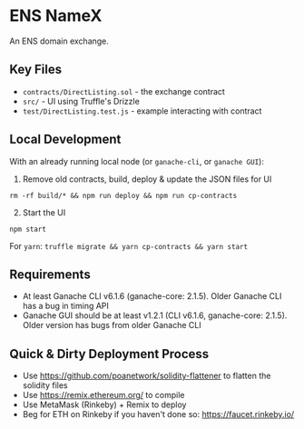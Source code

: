 # ENS NameX

An ENS domain exchange.

## Key Files

* `contracts/DirectListing.sol` - the exchange contract
* `src/` - UI using Truffle's Drizzle
* `test/DirectListing.test.js` - example interacting with contract

## Local Development

With an already running local node (or `ganache-cli`, or `ganache GUI`):

1. Remove old contracts, build, deploy & update the JSON files for UI

```
rm -rf build/* && npm run deploy && npm run cp-contracts
```

2. Start the UI

```
npm start
```

For `yarn`: `truffle migrate && yarn cp-contracts && yarn start`

## Requirements

* At least Ganache CLI v6.1.6 (ganache-core: 2.1.5). Older Ganache CLI has a bug in timing API
* Ganache GUI should be at least v1.2.1 (CLI v6.1.6, ganache-core: 2.1.5). Older version has bugs from older Ganache CLI

## Quick & Dirty Deployment Process

* Use https://github.com/poanetwork/solidity-flattener to flatten the solidity files
* Use https://remix.ethereum.org/ to compile
* Use MetaMask (Rinkeby) + Remix to deploy
* Beg for ETH on Rinkeby if you haven't done so: https://faucet.rinkeby.io/
